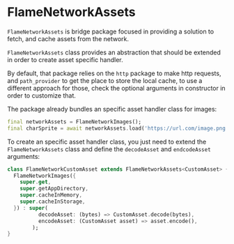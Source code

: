 # FlameNetworkAssets

`FlameNetworkAssets` is bridge package focused in providing a solution to fetch, and cache assets
from the network.

`FlameNetworkAssets` class provides an abstraction that should be extended in order to create
asset specific handler.

By default, that package relies on the `http` package to make http requests, and `path_provider`
to get the place to store the local cache, to use a different approach for those, check the
optional arguments in constructor in order to customize that.

The package already bundles an specific asset handler class for images:

```dart
final networkAssets = FlameNetworkImages();
final charSprite = await networkAssets.load('https://url.com/image.png');
```

To create an specific asset handler class, you just need to extend the `FlameNetworkAssets` class
and define the `decodeAsset` and `endcodeAsset` arguments:

```dart
class FlameNetworkCustomAsset extends FlameNetworkAssets<CustomAsset> {
  FlameNetworkImages({
    super.get,
    super.getAppDirectory,
    super.cacheInMemory,
    super.cacheInStorage,
  }) : super(
          decodeAsset: (bytes) => CustomAsset.decode(bytes),
          encodeAsset: (CustomAsset asset) => asset.encode(),
        );
}
```
